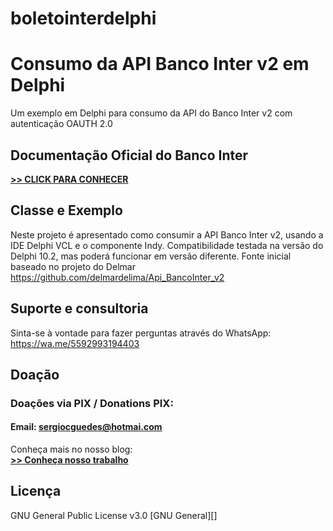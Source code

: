 # boletointerdelphi

# Consumo da API Banco Inter v2 em Delphi
Um exemplo em Delphi para consumo da API do Banco Inter v2 com autenticação OAUTH 2.0

## Documentação Oficial do Banco Inter
**[>> CLICK PARA CONHECER](https://developers.bancointer.com.br/v2/reference/token-3#boletos/)**

## Classe e Exemplo 
Neste projeto é apresentado como consumir a API Banco Inter v2, usando a IDE Delphi VCL e o componente Indy.
Compatibilidade testada na versão do Delphi 10.2, mas poderá funcionar em versão diferente.
Fonte inicial baseado no projeto do Delmar
https://github.com/delmardelima/Api_BancoInter_v2

## Suporte e consultoria
Sinta-se à vontade para fazer perguntas através do WhatsApp: https://wa.me/5592993194403

## Doação
### Doações via PIX / Donations PIX: 
#### Email: sergiocguedes@hotmai.com

Conheça mais no nosso blog: <br/>
**[>> Conheça nosso trabalho](https://meucodigofonte.com.br)**

## Licença
GNU General Public License v3.0 [GNU General][]

[WhatsApp]: https://wa.me/5592993194403
[Instagram]: https://www.instagram.com/sergiocguedes
[Site | Meu Código Fonte]: https://meucodigofonte.com.br/
